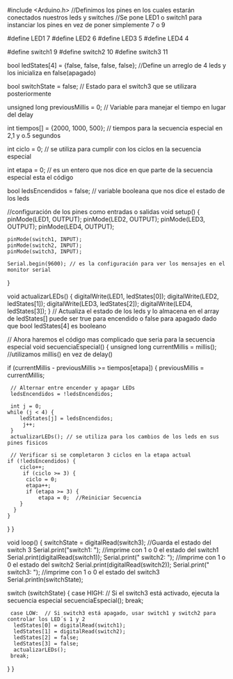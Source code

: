 #include <Arduino.h>
//Definimos los pines en los cuales estarán conectados nuestros leds y switches
//Se pone LED1 o switch1 para instanciar los pines en vez de poner simplemente 7 o 9

#define LED1 7
#define LED2 6
#define LED3 5
#define LED4 4

#define switch1 9
#define switch2 10
#define switch3 11

bool ledStates[4] = {false, false, false, false}; //Define un arreglo de 4 leds y los inicializa en false(apagado)

bool switchState = false; // Estado para el switch3 que se utilizara posteriormente

unsigned long previousMillis = 0; // Variable para manejar el tiempo en lugar del delay

int tiempos[] = {2000, 1000, 500}; // tiempos para la secuencia especial en 2,1 y o.5 segundos

int ciclo = 0; // se utiliza para cumplir con los ciclos en la secuencia especial

int etapa = 0; // es un entero que nos dice en que parte de la secuencia especial esta el código

bool ledsEncendidos = false; // variable booleana que nos dice el estado de los leds

//configuración de los pines como entradas o salidas
void setup() {
    pinMode(LED1, OUTPUT);
    pinMode(LED2, OUTPUT);
    pinMode(LED3, OUTPUT);
    pinMode(LED4, OUTPUT);

    pinMode(switch1, INPUT);
    pinMode(switch2, INPUT);
    pinMode(switch3, INPUT);

    Serial.begin(9600); // es la configuración para ver los mensajes en el monitor serial
}

void actualizarLEDs() {
  digitalWrite(LED1, ledStates[0]);
  digitalWrite(LED2, ledStates[1]);
  digitalWrite(LED3, ledStates[2]);
  digitalWrite(LED4, ledStates[3]);
} // Actualiza el estado de los leds y lo almacena en el array de ledStates[] puede ser true para encendido o false para apagado dado que bool ledStates[4] es booleano 

// Ahora haremos el código mas complicado que seria para la secuencia especial
void secuenciaEspecial() {
unsigned long currentMillis = millis(); //utilizamos millis() en vez de delay()

 if (currentMillis - previousMillis >= tiempos[etapa]) {
    previousMillis = currentMillis;

     // Alternar entre encender y apagar LEDs
     ledsEncendidos = !ledsEncendidos;

     int j = 0;
    while (j < 4) {  
        ledStates[j] = ledsEncendidos;
         j++;
     }
     actualizarLEDs(); // se utiliza para los cambios de los leds en sus pines fisicos

     // Verificar si se completaron 3 ciclos en la etapa actual
    if (!ledsEncendidos) { 
        ciclo++;
         if (ciclo >= 3) {
          ciclo = 0;
          etapa++;
          if (etapa >= 3) {
              etapa = 0;  //Reiniciar Secuencia
        }
      }
    }
  }
}

void loop() {
    switchState = digitalRead(switch3); //Guarda el estado del switch 3
  Serial.print("switch1: "); //imprime con 1 o 0 el estado del switch1
  Serial.print(digitalRead(switch1)); 
  Serial.print(" switch2: "); //imprime con 1 o 0 el estado del switch2
  Serial.print(digitalRead(switch2));
  Serial.print(" switch3: "); //imprime con 1 o 0 el estado del switch3
  Serial.println(switchState);

switch (switchState) {
     case HIGH:  // Si el switch3 está activado, ejecuta la secuencia especial
     secuenciaEspecial();
     break;
        
     case LOW:  // Si switch3 está apagado, usar switch1 y switch2 para controlar los LED´s 1 y 2
      ledStates[0] = digitalRead(switch1);
      ledStates[1] = digitalRead(switch2);
      ledStates[2] = false;
      ledStates[3] = false;
      actualizarLEDs();
     break;
  }
}

